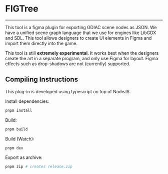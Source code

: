 # FIGTree
---

This tool is a figma plugin for exporting GDIAC scene nodes as JSON. We have a unified scene graph language that we use for engines like LibGDX and SDL. This tool allows designers to create UI elements in Figma and import them directly into the game.

This tool is still **extremely experimental**. It works best when the designers create the art in a separate program, and only use Figma for layout.  Figma effects such as drop-shadows are not (currently) supported.


## Compiling Instructions

This plug-in is developed using typescript on top of NodeJS.

Install dependencies:

```sh
pnpm install
```

Build:

```sh
pnpm build
```

Build (Watch):

```sh
pnpm dev
```

Export as archive:

```sh
pnpm zip # creates release.zip
```
